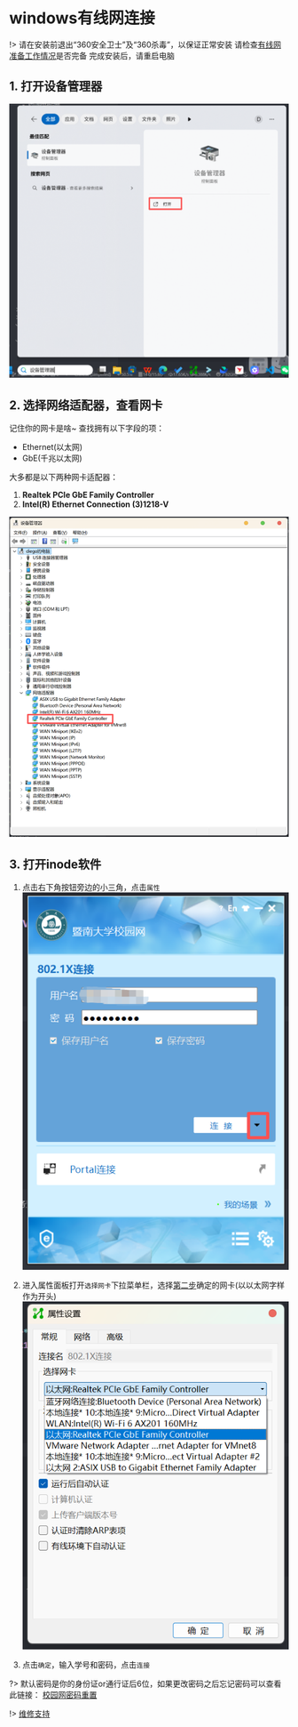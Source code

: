 # windows有线网连接
!> 请在安装前退出“360安全卫士”及“360杀毒”，以保证正常安装
请检查[有线网准备工作情况](校园网/校园网连接/有线网准备工作.md)是否完备
完成安装后，请重启电脑

## 1. 打开设备管理器
![alt text](img/connect09.png)

## 2. 选择网络适配器，查看网卡
记住你的网卡是啥~
查找拥有以下字段的项：
- Ethernet(以太网)
- GbE(千兆以太网)

大多都是以下两种网卡适配器：
1. **Realtek PCle GbE Family Controller**
2. **Intel(R) Ethernet Connection (3)1218-V**

![alt text](img/connect10.png)


## 3. 打开inode软件
1. 点击右下角按钮旁边的小三角，点击`属性`
![alt text](img/connect17.png)

2. 进入属性面板打开`选择网卡`下拉菜单栏，选择[第二步](#_2-选择网络适配器查看网卡)确定的网卡(以以太网字样作为开头)
![alt text](img/connect18.png)

3. 点击`确定`，输入学号和密码，点击`连接`

?> 默认密码是你的身份证or通行证后6位，如果更改密码之后忘记密码可以查看此链接：
[校园网密码重置](../../校园网/校园网其他问题/校园网密码重置.md)

!> [维修支持](../../校园网/Mynet平台/维修支持.md)